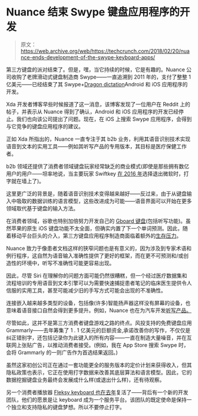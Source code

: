 # Nuance 结束 Swype 键盘应用程序的开发 

> 原文：<https://web.archive.org/web/https://techcrunch.com/2018/02/20/nuance-ends-development-of-the-swype-keyboard-apps/>

第三方键盘的派对结束了。但是，嘿，当它持续的时候，它是有趣的。Nuance 公司收购了老牌滑动式键盘制造商 Swype——一直追溯到 2011 年的，支付了整整 1 亿美元——已经结束了其 Swype+[Dragon dictation](https://web.archive.org/web/20221007190333/https://techcrunch.com/2016/08/16/dragon-15/)Android 和 iOS 应用程序的开发。

Xda 开发者博客早些时候报道了这一消息，该博客发现了一位用户在 Reddit 上的帖子，并表示从 Nuance 得到了确认，Android 和 iOS 应用程序的开发已经停止。我们也向该公司提出了问题。现在，在 iOS 上搜索 Swype 应用程序，会得到与它竞争的键盘应用程序的建议。

正如 Xda 所指出的，Nuance 一直专注于其 b2b 业务，利用其语音识别技术实现语音到文本的实用工具——例如其听写产品的专用版本，其目标是医疗保健工作者。

b2b 领域还提供了消费者领域键盘玩家经常缺乏的商业模式(即使是那些拥有数亿用户的用户——坦率地说，当主要玩家 Swiftkey [在 2016 年](https://web.archive.org/web/20221007190333/https://techcrunch.com/2016/02/03/swiftkeys-timely-exit/)选择退出微软时，打字就在墙上了)。

这里更广泛的背景是，随着语音识别技术变得越来越好——反过来，由于从键盘输入中吸取的数据训练的语言模型，这些改进成为可能——语音界面可以开始在更多领域取代基于键盘的输入方法。

在消费者领域，谷歌也特别加倍努力开发自己的 [Gboard 键盘](https://web.archive.org/web/20221007190333/https://techcrunch.com/2017/02/23/googles-ios-keyboard-gets-the-one-feature-it-really-lacked-voice-typing/)(包括听写功能)。虽然苹果的原生 iOS 键盘功能不太全面，但确实内置了下一个单词预测。因此，随着移动平台巨头的介入，第三方键盘应用程序制造商面临着额外的[生存压力](https://web.archive.org/web/20221007190333/https://twitter.com/ianfogg42/status/965869913947754496)。

Nuance 致力于像患者文档这样的狭窄问题也是有意义的，因为涉及到专家术语和例行程序，这自然为语音输入准确性提供了更好的框架，而在更不可预测和/或创造性的环境中，听写不准确性可能更容易出现。

因此，尽管 Siri 在理解你的问题方面可能仍然很糟糕，但一个经过医疗数据集和流程培训的专用语音到文本引擎可以为需要快速捕捉患者笔记的临床医生提供令人信服的实用工具，甚至可能减少旧的手写方式可能会出现的不准确性。

连接嵌入越来越多类型的设备，包括像(许多)智能扬声器这样没有屏幕的设备，也意味着语音接口自然会得到更多提升。例如，Nuance 也在为汽车开发[听写产品。](https://web.archive.org/web/20221007190333/https://www.nuance.com/mobile/automotive/dragon-drive.html)

尽管如此，这并不是第三方消费者键盘游戏之路的终点。风投支持的免费键盘应用 Grammarly——去年筹集了 1 . 1 亿美元的巨额资金,承诺改善你的写作，不仅仅是纠正错别字，还包括记录你为此键入的所有内容——一直在制造大量噪音，并在互联网上张贴广告，以推动消费者接受。(例如，我在 App Store 搜索 Swype 时，会将 Grammarly 的一则广告作为首选结果返回。)

虽然这家初创公司正在通过一套功能更全的服务版本的定价计划来获得收入，但其隐私政策也表示，它正在使用打字数据来改善其底层算法和语言模型。因此，它的数据挖掘键盘业务最终会发展成什么样(或退出什么样)，还有待观察。

另一个消费者播放器 [Fleksy keyboard 也在去年](https://web.archive.org/web/20221007190333/https://techcrunch.com/2017/07/25/fleksy-keyboard-to-get-major-reboot-under-thingthing-dev-team/)复活了——背后有一个新的开发团队，他们的愿景是让 keyboard 成为一个服务平台。该团队的既定使命是保持一个独立和支持隐私的键盘梦想。所以不要停止打字。